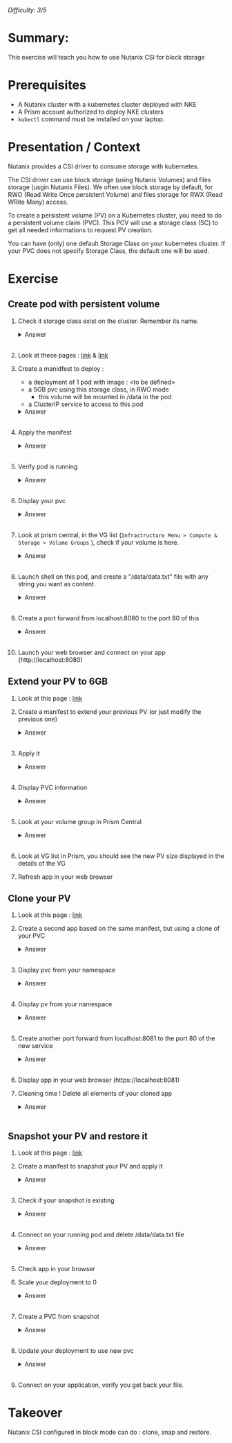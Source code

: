 *Difficulty: 3/5*

# Summary:

This exercise will teach you how to use Nutanix CSI for block storage



# Prerequisites
* A Nutanix cluster with a kubernetes cluster deployed with NKE
* A Prism account authorized to deploy NKE clusters
* `kubectl` command must be installed on your laptop. 

# Presentation / Context

Nutanix provides a CSI driver to consume storage with kubernetes. 

The CSI driver can use block storage (using Nutanix Volumes) and files storage (usgin Nutanix Files). We often use block storage by default, for RWO (Read Write Once persistent Volume) and files storage for RWX (Read WRite Many) access.

To create a persistent volume (PV) on a Kubernetes cluster, you need to do a persistent volume claim (PVC). This PCV will use a storage class (SC) to get all needed informations to request PV creation. 

You can have (only) one default Storage Class on your kubernetes cluster. If your PVC does not specify Storage Class, the default one will be used.


# Exercise

## Create pod with persistent volume

1. Check it storage class exist on the cluster. Remember its name.
    <details>
    <summary>Answer</summary>
    
    > 1. Get kubeconfig file for your NKE cluster
    > 1. Then launch command `kubectl get storageclass`
    >     <br>You shloud have this output : 
    >     ```
    >     NAME                        PROVISIONER       RECLAIMPOLICY   VOLUMEBINDINGMODE   ALLOWVOLUMEEXPANSION   AGE
    >     nutanix-volumes (default)   csi.nutanix.com   Delete          Immediate           true                   32h
    >     ```
    > 1. Check it is the default storage class

    </details><br>
1. Look at these pages : [link](https://portal.nutanix.com/page/documents/details?targetId=CSI-Volume-Driver-v2_6:csi-csi-plugin-deploy-pvc-t.html) & [link](https://portal.nutanix.com/page/documents/details?targetId=CSI-Volume-Driver-v2_6:csi-csi-plugin-create-volume-claim-volumes-t.html)
1. Create a manidfest to deploy :
    * a deployment of 1 pod with image : \<to be defined\>
    * a 5GB pvc using this storage class, in RWO mode
        * this volume will be mounted in /data in the pod
    * a ClusterIP service to access to this pod
    <details>
    <summary>Answer</summary>

    >```yaml
    >---
    >kind: PersistentVolumeClaim
    >apiVersion: v1
    >metadata:
    >name: my-pvc
    >spec:
    >accessModes:
    >    - ReadWriteOnce
    >resources:
    >    requests:
    >        storage: 5Gi
    >--- 
    >apiVersion: apps/v1
    >kind: Deployment
    >metadata:
    >name: my-dep
    >labels:
    >    app: my-app
    >spec:
    >replicas: 1
    >selector:
    >    matchLabels:
    >    app: my-app
    >template:
    >    metadata:
    >    labels:
    >        app: my-app
    >    spec:
    >    containers:
    >    - name: my-cont
    >        image: gautierleblanc/nke_lab_1:latest
    >        imagePullPolicy: Always
    >        volumeMounts:
    >            - mountPath: /data
    >            name: mypvc
    >    volumes:
    >        - name: mypvc
    >        persistentVolumeClaim:
    >            claimName: my-pvc
    >---
    >apiVersion: v1
    >kind: Service
    >metadata:
    >name: my-svc
    >spec:
    >selector:
    >    app: my-app
    >ports:
    >    - protocol: TCP
    >    port: 80
    >    targetPort: 80
    >```
    ></details><br>
1. Apply the manifest
    <details>
    <summary>Answer</summary>
    
    > 1. Create a namespace with the command `kubectl create ns <your namespace name>`
    > 1. Launch command `kubectl apply -f <your manifest file> -n <your namespace>`

    </details><br>
1. Verify pod is running
    <details>
    <summary>Answer</summary>
    
    > 1. Launch command `kubectl get pods -n <your namespace>`
    >     <br>You shloud have this output : 
    >     ```
    >     NAME                      READY   STATUS    RESTARTS   AGE
    >     my-dep-7c784c98c4-hd6kt   1/1     Running   0          3m24s
    >     ```
    > 1. Check your pod state. It sould be : `running`

    </details><br>
1. Display your pvc
    <details>
    <summary>Answer</summary>
    
    > 1. Launch command `kubectl get pvc -n <your namespace>`
    >     <br>You shloud have this output : 
    >     ```
    >     NAME     STATUS   VOLUME                                     CAPACITY   ACCESS MODES   STORAGECLASS      AGE
    >     my-pvc   Bound    pvc-1c6d3f88-d807-4f7b-94ae-24876b0f8ae7   5Gi        RWO            nutanix-volumes   4h15m
    >     ```
    > 1. Remember volume name

    </details><br>
1. Look at prism central, in the VG list (`Infrastructure Menu > Compute & Storage > Volume Groups` ), check if your volume is here.
    <details>
    <summary>Answer</summary>

    > You should be able to list it
    > <br><img src="images/1.png" width="400px">
    </details><br>

1. Launch shell on this pod, and create a "/data/data.txt" file with any string you want as content.
    <details>
    <summary>Answer</summary>
    
    > 1. Launch command `kubectl exec -it <name of your pod> -n <your namespace> -- bash`
    > 1. In the shell, use command `echo "<your data here>" > /data/data.txt`
    > 1. Quit with `Ctrl+D`

    </details><br>

1. Create a port forward from localhost:8080 to the port 80 of this 

    <details>
    <summary>Answer</summary>
    
    > 1. Launch command `kubectl port-forward services/<your service> 8080:80 -n <your namespace> --address 0.0.0.0`

    Note : as soon as you do a `Ctrl+C` to get your shell back, port-forwarding will be stopped. Do not forget to relaunch it when needed.

    </details><br>

1. Launch your web browser and connect on your app (http://localhost:8080)

## Extend your PV to 6GB

1. Look at this page : [link](https://portal.nutanix.com/page/documents/details?targetId=CSI-Volume-Driver-v2_6:csi-csi-plugin-expand-volume-t.html)
1. Create a manifest to extend your previous PV (or just modify the previous one)
    <details>
    <summary>Answer</summary>

    >```yaml
    >kind: PersistentVolumeClaim
    >apiVersion: v1
    >metadata:
    >name: my-pvc
    >spec:
    >accessModes:
    >    - ReadWriteOnce
    >resources:
    >    requests:
    >        storage: 6Gi
    >```

    </details><br>
1. Apply it
    <details>
    <summary>Answer</summary>
    
    > 1. Launch command `kubectl apply -f <your manifest file> -n <your namespace>`

    </details><br>
1. Display PVC information
    <details>
    <summary>Answer</summary>
    
    > 1. Launch command `kubectl get pvc -n <your namespace>`

    </details><br>
1. Look at your volume group in Prism Central
    <details>
    <summary>Answer</summary>
    
    > 1. Launch command `kubectl get pv <your pv name>`

    </details><br>

1. Look at VG list in Prism, you should see the new PV size displayed in the details of the VG 
1. Refresh app in your web browser

## Clone your PV

1. Look at this page : [link](https://portal.nutanix.com/page/documents/details?targetId=CSI-Volume-Driver-v2_6:csi-csi-driver-clone-pvc-t.html)    
1. Create a second app based on the same manifest, but using a clone of your PVC

    <details>
    <summary>Answer</summary>

    >```yaml
    >apiVersion: v1
    >kind: PersistentVolumeClaim
    >metadata:
    >name: my-pvc-clone
    >spec:
    >dataSource:
    >    name: my-pvc
    >    kind: PersistentVolumeClaim
    >accessModes:
    >    - ReadWriteOnce
    >resources:
    >    requests:
    >    storage:  6Gi
    >--- 
    >apiVersion: apps/v1
    >kind: Deployment
    >metadata:
    >name: my-dep-clone
    >labels:
    >    app: my-app-clone
    >spec:
    >replicas: 1
    >selector:
    >    matchLabels:
    >    app: my-app-clone
    >template:
    >    metadata:
    >    labels:
    >        app: my-app-clone
    >    spec:
    >    containers:
    >    - name: my-cont
    >        image: gautierleblanc/nke_lab_1:latest
    >        imagePullPolicy: Always
    >        volumeMounts:
    >            - mountPath: /data
    >            name: mypvc-clone
    >    volumes:
    >        - name: mypvc-clone
    >        persistentVolumeClaim:
    >            claimName: my-pvc-clone
    >---
    >apiVersion: v1
    >kind: Service
    >metadata:
    >name: my-svc-app-clone
    >spec:
    >selector:
    >    app: my-app-clone
    >ports:
    >    - protocol: TCP
    >    port: 80
    >    targetPort: 80
    >```
    
    </details><br>

1. Display pvc from your namespace
    <details>
    <summary>Answer</summary>
    
    > 1. Launch command `kubectl get pvc -n <your namespace>`
    > 1. You should see the new PVC displayed in the list

    </details><br>
1. Display pv from your namespace
    <details>
    <summary>Answer</summary>
    
    > 1. Launch command `kubectl get pv`
    > 1. You should see the new PV displayed in the list

    </details><br>
1. Create another port forward from localhost:8081 to the port 80 of the new service

    <details>
    <summary>Answer</summary>
    
    > 1. Launch command `kubectl port-forward services/<your service> 8081:80 -n <your namespace> --address 0.0.0.0`

    </details><br>

1. Display app in your web browser (https://localhost:8081)
1. Cleaning time ! Delete all elements of your cloned app
    <details>
    <summary>Answer</summary>
    
    > 1. Launch command `kubectl delete -f <path to your manifest> -n <your namespace>`

    </details><br>

## Snapshot your PV and restore it

1. Look at this page : [link](https://portal.nutanix.com/page/documents/details?targetId=CSI-Volume-Driver-v2_6:csi-csi-driver-create-snapshot-c.html)
1. Create a manifest to snapshot your PV and apply it
    <details>
    <summary>Answer</summary>
    
    > 1. Create a manifest to create a snapshot class. Warning, your secret name can be different, check this point first. 
    >    ```yaml
    >    apiVersion: snapshot.storage.k8s.io/v1
    >    kind: VolumeSnapshotClass
    >    metadata:
    >    name: nutanix-volume-snapshot-class
    >    driver: csi.nutanix.com
    >    parameters:
    >    storageType: NutanixVolumes
    >    csi.storage.k8s.io/snapshotter-secret-name: ntnx-secret
    >    csi.storage.k8s.io/snapshotter-secret-namespace: kube-system
    >    deletionPolicy: Delete
    >    ```
    > 1. Apply it with command `kubectl apply -f <your maninifest file> -n <your namespace>`
    > 1. Create another manifest to clone your 1st pvc
    >    ```yaml
    >    apiVersion: snapshot.storage.k8s.io/v1
    >    kind: VolumeSnapshot
    >    metadata:
    >    name: my-snapshot
    >    spec:
    >    volumeSnapshotClassName: nutanix-volume-snapshot-class
    >    source:
    >        persistentVolumeClaimName: my-pvc
    >    ```
    > 1. Apply it with command `kubectl apply -f <your maninifest file> -n <your namespace>`

    </details><br>
1. Check if your snapshot is existing
    <details>
    <summary>Answer</summary>
    
    > 1. Launch command `kubectl get volumesnapshots -n <your namespace>`
    > 1. It should have "ReadyToUse" information to `true`

    </details><br>
1. Connect on your running pod and delete /data/data.txt file
    <details>
    <summary>Answer</summary>
    
    > 1. Launch command `kubectl exec -it <name of your pod> -n <your namespace> -- bash`
    > 1. In the shell, use command `rm /data/data.txt`
    > 1. Quit with `Ctrl+D`

    </details><br>
1. Check app in your browser
1. Scale your deployment to 0
    <details>
    <summary>Answer</summary>
    
    > 1. Launch command `kubectl scale deployment <your deployment name> --replicas 0 -n <your namespace>`

    </details><br>
1. Create a PVC from snapshot
    <details>
    <summary>Answer</summary>
    
    > 1. Create this manifest
    >    ```yaml
    >    apiVersion: v1
    >    kind: PersistentVolumeClaim
    >    metadata:
    >    name: my-pcv-from-snap
    >    spec:
    >    dataSource:
    >        name: my-snapshot
    >        kind: VolumeSnapshot
    >        apiGroup: snapshot.storage.k8s.io
    >    accessModes:
    >        - ReadWriteOnce
    >    resources:
    >        requests:
    >          storage: 6Gi
    >    ```
    > 1. Launch command `kubectl apply -f <your manifest> -n <your namespace>`

    </details><br>
1. Update your deployment to use new pvc
    <details>
    <summary>Answer</summary>
    
    > 1. Edit your deployment manifiest, and change pvc name
    > 1. Apply the new manifest
    > 1. Pod should be recreated
    > 1. Wait for running state

    </details><br>
1. Connect on your application, verify you get back your file.

# Takeover

Nutanix CSI configured in block mode can do : clone, snap and restore.


